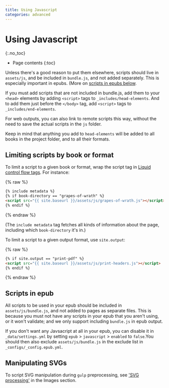 ```yaml
---
title: Using Javascript
categories: advanced
---
```


# Using Javascript
{:.no_toc}

* Page contents
{:toc}

Unless there's a good reason to put them elsewhere, scripts should live in `assets/js`, and be included in `bundle.js`, and not added separately. This is especially important in epubs. (More on [scripts in epubs below](#adding-scripts-to-epubs).

If you must add scripts that are not included in bundle.js, add them to your `<head>` elements by adding `<script>` tags to `_includes/head-elements`. And to add them just before the `</body>` tag, add `<script>` tags to `_includes/end-elements`.

For web outputs, you can also link to remote scripts this way, without the need to save the actual scripts in the `js` folder.

Keep in mind that anything you add to `head-elements` will be added to all books in the project folder, and to all their formats.

## Limiting scripts by book or format

To limit a script to a given book or format, wrap the script tag in [Liquid control flow tags](https://help.shopify.com/themes/liquid/tags/control-flow-tags). For instance:

{% raw %}
``` html
{% include metadata %}
{% if book-directory == "grapes-of-wrath" %}
<script src="{{ site.baseurl }}/assets/js/grapes-of-wrath.js"></script>
{% endif %}
```
{% endraw %}

(The `include metadata` tag fetches all kinds of information about the page, including which `book-directory` it's in.)

To limit a script to a given output format, use `site.output`:

{% raw %}
``` html
{% if site.output == "print-pdf" %}
<script src="{{ site.baseurl }}/assets/js/print-headers.js"></script>
{% endif %}
```
{% endraw %}

## Scripts in epub

All scripts to be used in your epub should be included in `assets/js/bundle.js`, and not added to pages as separate files. This is because you must not have any scripts in your epub that you aren't using, or it won't validate; and we only support including `bundle.js` in epub output.

If you don't want any Javsacript at all in your epub, you can disable it in `_data/settings.yml` by setting `epub` > `javascript` > `enabled` to `false`.You should then also exclude `assets/js/bundle.js` in the exclude list in `_configs/_config.epub.yml`.

## Manipulating SVGs

To script SVG manipulation during `gulp` preprocessing, see ['SVG processing'](../images/svg-processing.html) in the Images section.
